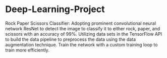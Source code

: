 # Deep-Learning-Project
Rock Paper Scissors Classifier: 
Adopting prominent convolutional neural network ResNet to detect the image to classify it to either rock, paper, and scissors with an accuracy of 99%.
Utilizing data sets in the TensorFlow API to build the data pipeline to preprocess the data using the data augmentation technique.
Train the network with a custom training loop to train more efficiently.

